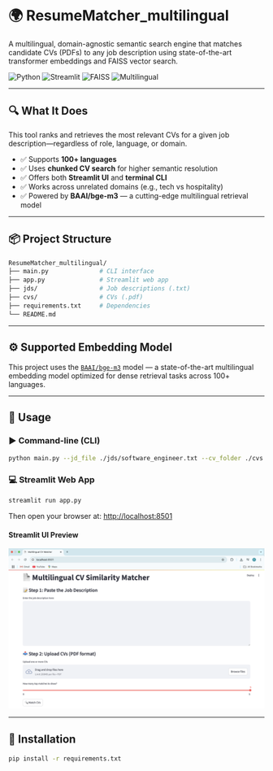 # 🌍 ResumeMatcher\_multilingual

A multilingual, domain-agnostic semantic search engine that matches candidate CVs (PDFs) to any job description using state-of-the-art transformer embeddings and FAISS vector search.

![Python](https://img.shields.io/badge/Python-3.9%2B-blue)
![Streamlit](https://img.shields.io/badge/UI-Streamlit-success)
![FAISS](https://img.shields.io/badge/Search-FAISS-critical)
![Multilingual](https://img.shields.io/badge/Languages-100%2B-lightgrey)

---

## 🔍 What It Does

This tool ranks and retrieves the most relevant CVs for a given job description—regardless of role, language, or domain.

* ✅ Supports **100+ languages**  
* ✅ Uses **chunked CV search** for higher semantic resolution  
* ✅ Offers both **Streamlit UI** and **terminal CLI**  
* ✅ Works across unrelated domains (e.g., tech vs hospitality)  
* ✅ Powered by **BAAI/bge-m3** — a cutting-edge multilingual retrieval model
---

## 📦 Project Structure

```bash
ResumeMatcher_multilingual/
├── main.py              # CLI interface
├── app.py               # Streamlit web app
├── jds/                 # Job descriptions (.txt)
├── cvs/                 # CVs (.pdf)
├── requirements.txt     # Dependencies
└── README.md
```

---

## ⚙️ Supported Embedding Model

This project uses the [`BAAI/bge-m3`](https://huggingface.co/BAAI/bge-m3) model — a state-of-the-art multilingual embedding model optimized for dense retrieval tasks across 100+ languages.

---

## 🚀 Usage

### ▶️ Command-line (CLI)

```bash
python main.py --jd_file ./jds/software_engineer.txt --cv_folder ./cvs 
```

### 💻 Streamlit Web App


```bash
streamlit run app.py
```

Then open your browser at: [http://localhost:8501](http://localhost:8501)

#### Streamlit UI Preview

![Streamlit UI](./assets/ui.png)

---

## 🔧 Installation
```bash
pip install -r requirements.txt
```

